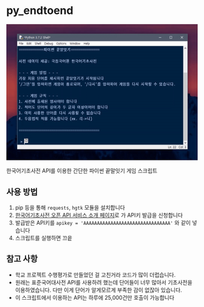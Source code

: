 # py_endtoend
![demo](demo.gif)

한국어기초사전 API를 이용한 간단한 파이썬 끝말잇기 게임 스크립트

## 사용 방법
1. pip 등을 통해 `requests`, `hgtk` 모듈을 설치합니다
2. [한국어기초사전 오픈 API 서비스 소개 페이지](https://krdict.korean.go.kr/openApi/openApiInfo)로 가 API키 발급을 신청합니다
3. 발급받은 API키를 `apikey = 'AAAAAAAAAAAAAAAAAAAAAAAAAAAAAAAA'` 와 같이 넣습니다
4. 스크립트를 실행하면 끄읕

## 참고 사항
- 학교 프로젝트 수행평가로 만들었던 걸 고친거라 코드가 많이 더럽습니다.
- 원래는 표준국어대사전 API를 사용하려 했는데 단어들이 너무 많아서 기초사전을 이용하였습니다. 다만 이게 단어가 알게모르게 부족한 감이 없잖아 있습니다.
- 이 스크립트에서 이용하는  API는 하루에 25,000건만 호출이 가능합니다
